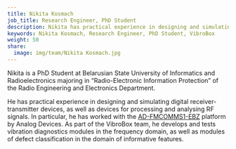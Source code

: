 ```yaml
---
title: Nikita Kosmach
job_title: Research Engineer, PhD Student
description: Nikita has practical experience in designing and simulating digital receiver-transmitter devices, as well as devices for processing and analysing RF signals.
keywords: Nikita Kosmach, Research Engineer, PhD Student, VibroBox
weight: 50
share:
  image: img/team/Nikita Kosmach.jpg
---
```

Nikita is a PhD Student at Belarusian State University of Informatics and Radioelectronics majoring in “Radio-Electronic Information Protection” of the Radio Engineering and Electronics Department.

He has practical experience in designing and simulating digital receiver-transmitter devices, as well as devices for processing and analysing RF signals. In particular, he has worked with the [AD-FMCOMMS1-EBZ](https://wiki.analog.com/resources/eval/user-guides/ad-fmcomms2-ebz) platform by Analog Devices. As part of the VibroBox team, he develops and tests vibration diagnostics modules in the frequency domain, as well as modules of defect classification in the domain of informative features.
